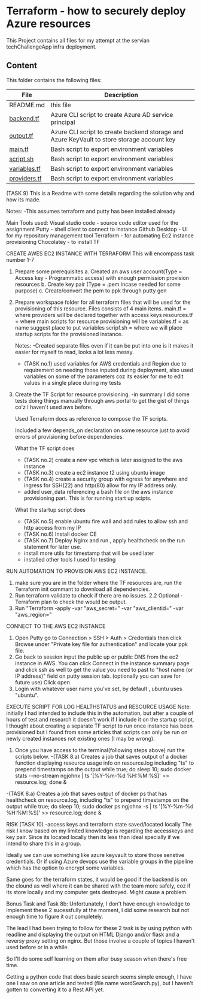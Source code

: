 # Terraform - how to securely deploy Azure resources

This Project contains all files for my attempt at the servian techChallengeApp infra deployment.

## Content
This folder contains the following files:

| File | Description |
|------|-------------|
| README.md | this file |
| [backend.tf](./backend.tf) | Azure CLI script to create Azure AD service principal |
| [output.tf](./id_rsa) | Azure CLI script to create backend storage and Azure KeyVault to store storage account key |
| [main.tf](./main.tf) | Bash script to export environment variables |
| [script.sh](./script.sh) | Bash script to export environment variables |
| [variables.tf](./variables.tf) | Bash script to export environment variables |
| [providers.tf](./providers.tf) | Bash script to export environment variables |

(TASK 9) This is a Readme with some details regarding the solution why and how its made.

Notes: 
-This assumes terraform and putty has been installed already

Main Tools used: 
Visual studio code - source code editor used for the assignment
Putty              - shell client to connect to instance
Github Desktop     - UI for my repository management tool
Terraform          - for automating Ec2 instance provisioning
Chocolatey         - to install TF

CREATE AWES EC2 INSTANCE WITH TERRAFORM
This will encompass task number 1-7
1. Prepare some prerequisites 
   a. Created an aws user account(Type = Access key - Programmatic access) with enough permission provision resources
   b. Create key pair (Type = .pem incase needed for some purpose)
   c. Create/convert the pem to ppk through putty gen

2. Prepare workspace folder for all terraform files that will be used for the provisioning of this resource. Files consists of 4 main items. 
   main.tf       = where providers will be declared together with access keys
   resources.tf  = where main scripts for resource provisioning will be 
   variables.tf  = as name suggest place to put variables
   scripf.sh     = where we will place startup scripts for the provisioned instance.

   Notes:
    -Created separate files even if it can be put into one is it makes it easier for myself to read, looks a lot less messy. 
    - (TASK no.1) used variables for AWS credentials and Region due to requirement on needing those inputed during deployment, also used variables on some of the parameters coz its easier for me to edit values in a single place during my tests

3. Create the TF Script for resource provisioning.
   -in summary I did some tests doing things manually through aws portal to get the gist of things co'z I haven't used aws before. 
   
   Used Terraform docs as reference to compose the TF scripts. 
   
   Included a few depends_on declaration on some resource just to avoid errors of provisioning before dependencies. 

   What the TF script does
   - (TASK no.2) create a new vpc which is later assigned to the aws instance 
   - (TASK no.3) create a ec2 instance t2 using ubuntu image 
   - (TASK no.4) create a security group with egress for anywhere and ingress for SSH(22) and http(80) allow for my IP address only. 
   - added user_data referencing a bash file on the aws instance provisioning part. This is for running start up scipts.

   What the startup script does
   - (TASK no.5) enable ubuntu fire wall and add rules to allow ssh and http access from my IP 
   - (TASK no.6) Install docker CE
   - (TASK no.7) Deploy Nginx and run , apply healthcheck on the run statement for later use.
   - install more utils for timestamp that will be used later
   - installed other tools I used for testing

RUN AUTOMATION TO PROVISION AWS EC2 INSTANCE. 
1. make sure you are in the folder where the TF resources are, run the Terraform init commant to download all dependencies.
2. Run terraform validate to check if there are no issues.
2.2 Optional - Terraform plan to check the would be output.
3. Run "Terraform -apply -var "aws_secret=<secret key>" -var "aws_clientid=<client id>" -var "aws_region=<aws region>"

CONNECT TO THE AWS EC2 INSTANCE
1. Open Putty go to Connection > SSH > Auth > Credentials then click Browse under "Private key file for authentication" and locate your ppk file.
2. Go back to session input the public up or public DNS from the ec2 instance in AWS. You can click Connect in the instance summary page and click ssh as well to get the value you need to past to "host name (or IP address)" field on putty session tab. (optionally you can save for future use) Click open
3. Login with whatever user name you've set, by default , ubuntu uses "ubuntu".

EXECUTE SCRIPT FOR LOG HEALTHSTATUS and RESOURCE USAGE
Note: initially I had intended to include this in the automation, but after a couple of hours of test and research it doesn't work if I include it on the startup script, I thought about creating a separate TF script to run once instance has been provisioned but I found from some articles that scripts can only be run on newly created instances not existing ones (I may be wrong). 

1. Once you have access to the terminal(following steps above) run the scripts below.
  -(TASK 8.a) Creates a job that saves output of a docker function displaying  resource usage info on resource.log including "ts" to prepend timestamps on the output 
  while true; do sleep 10; sudo docker stats --no-stream ngjohnx | ts '[%Y-%m-%d %H:%M:%S]' >> resource.log; done &
  
  -(TASK 8.a) Creates a job that saves output of docker ps that has healthcheck on resource.log, including "ts" to prepend timestamps on the output 
  while true; do sleep 10; sudo docker ps ngjohnx -s | ts '[%Y-%m-%d %H:%M:%S]' >> resource.log; done &




RISK (TASK 10)
-access keys and terraform state saved/located locally
The risk I know based on my limited knowledge is regarding the accesskeys and key pair. Since its located locally then its less than ideal specially if we intend to share this in a group. 

Ideally we can use something like azure keyvault to store those senstive credentials. Or if using Azure devops use the variable groups in the pipeline which has the option to encrypt some variables. 

Same goes for the terraform states, it would be good if the backend is on the clound as well where it can be shared with the team more safely, coz if its store locally and my computer gets destroyed. Might cause a problem.



Bonus Task and Task 8b: 
Unfortunately, I don't have enough knowledge to implement these 2 sucessfully at the moment, I did some research but not enough time to figure it out completely. 

The lead I had been trying to follow for these 2 task is by using python with readline and displaying the output on HTML Django and/or flask and a reversy proxy setting on nginx. But those involve a couple of topics I haven't used before or in a while. 

So I'll do some self learning on them after busy season when there's free time. 

Getting a python code that does basic search seems simple enough, I have one I saw on one article and tested (file name wordSearch.py), but I haven't gotten to converting it to a Rest API yet.

